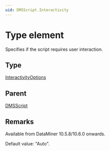 ```yaml
---
uid: DMSScript.Interactivity
---
```


# Type element

Specifies if the script requires user interaction.

## Type

[InteractivityOptions](xref:Automation-InteractivityOptions)

## Parent

[DMSScript](xref:DMSScript)

## Remarks

Available from DataMiner 10.5.8/10.6.0 onwards.<!-- RN 42954 -->

Default value: "Auto".
